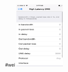 #wei
<img src="https://github.com/weiyunling/pic/blob/master/2016-2-29/High%20Latency%20DNS.png" alt="wifi" width="150" height="200"/>
